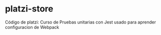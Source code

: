 # platzi-store
Código de platzi: Curso de Pruebas unitarias con Jest
usado para aprender configuracion de Webpack 
